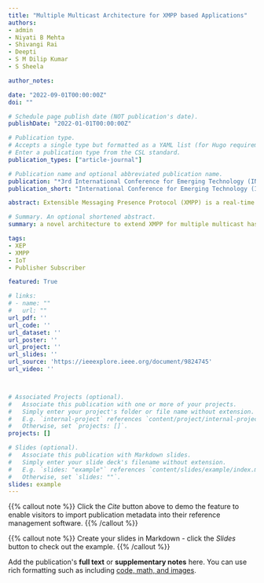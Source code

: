 ```yaml
---
title: "Multiple Multicast Architecture for XMPP based Applications"
authors:
- admin
- Niyati B Mehta
- Shivangi Rai
- Deepti
- S M Dilip Kumar
- S Sheela

author_notes:

date: "2022-09-01T00:00:00Z"
doi: ""

# Schedule page publish date (NOT publication's date).
publishDate: "2022-01-01T00:00:00Z"

# Publication type.
# Accepts a single type but formatted as a YAML list (for Hugo requirements).
# Enter a publication type from the CSL standard.
publication_types: ["article-journal"]

# Publication name and optional abbreviated publication name.
publication: "*3rd International Conference for Emerging Technology (INCET), IEEE*"
publication_short: "International Conference for Emerging Technology (INCET), IEEE 2022"

abstract: Extensible Messaging Presence Protocol (XMPP) is a real-time information transmission specification protocol that is based on IP technology and Extensible Markup Language supporting publish/subscribe messaging systems. Multicast is the operation that is carried out by a publisher in a publisher-subscriber scenario such that it simultaneously sends data to multiple subscribers. There are many XMPP Extension Protocols (XEPs) available in the literature, that enable the use of XMPP for multicast. This network is made up of publishers who publish messages to multiple subscribers, some of whom may overlap. This is a case of Multiple Multicast (MMC). In this paper, a novel architecture to extend XMPP for multiple multicast has been proposed to cater multiple multicast in a publish subscribe network. In the literature, it was found that multiple multicast was not extensively considered in a mobile, publish subscribe network, hence the architecture proposed to cater to the multiple multicast nature for data exchange between multiple publishers to multiple groups of subscribers. In the considered network of subscribers in publish subscribe scenario, cluster heads help in forwarding the data to nodes connected to it and a cloud storage is used to ensure that message is successfully delivered to all the subscribers from publishers by creating a hierarchical structure to the network. Multilevel cache ensures that overloading does not happen at any cache memory. This paper attempts to reduce the number of replications and other overheads incurred by these replications. Performing multicast dramatically reduces network traffic by delivering a single stream to multiple receivers.

# Summary. An optional shortened abstract.
summary: a novel architecture to extend XMPP for multiple multicast has been proposed to cater multiple multicast in a publish subscribe network. 

tags:
- XEP
- XMPP
- IoT
- Publisher Subscriber

featured: True

# links:
# - name: ""
#   url: ""
url_pdf: ''
url_code: ''
url_dataset: ''
url_poster: ''
url_project: ''
url_slides: ''
url_source: 'https://ieeexplore.ieee.org/document/9824745'
url_video: ''



# Associated Projects (optional).
#   Associate this publication with one or more of your projects.
#   Simply enter your project's folder or file name without extension.
#   E.g. `internal-project` references `content/project/internal-project/index.md`.
#   Otherwise, set `projects: []`.
projects: []

# Slides (optional).
#   Associate this publication with Markdown slides.
#   Simply enter your slide deck's filename without extension.
#   E.g. `slides: "example"` references `content/slides/example/index.md`.
#   Otherwise, set `slides: ""`.
slides: example
---
```


{{% callout note %}}
Click the *Cite* button above to demo the feature to enable visitors to import publication metadata into their reference management software.
{{% /callout %}}

{{% callout note %}}
Create your slides in Markdown - click the *Slides* button to check out the example.
{{% /callout %}}

Add the publication's **full text** or **supplementary notes** here. You can use rich formatting such as including [code, math, and images](https://docs.hugoblox.com/content/writing-markdown-latex/).
